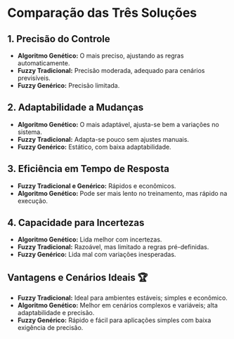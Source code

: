 # Comparação das Três Soluções

## 1. Precisão do Controle
- **Algoritmo Genético:** O mais preciso, ajustando as regras automaticamente.
- **Fuzzy Tradicional:** Precisão moderada, adequado para cenários previsíveis.
- **Fuzzy Genérico:** Precisão limitada.

## 2. Adaptabilidade a Mudanças
- **Algoritmo Genético:** O mais adaptável, ajusta-se bem a variações no sistema.
- **Fuzzy Tradicional:** Adapta-se pouco sem ajustes manuais.
- **Fuzzy Genérico:** Estático, com baixa adaptabilidade.

## 3. Eficiência em Tempo de Resposta
- **Fuzzy Tradicional e Genérico:** Rápidos e econômicos.
- **Algoritmo Genético:** Pode ser mais lento no treinamento, mas rápido na execução.

## 4. Capacidade para Incertezas
- **Algoritmo Genético:** Lida melhor com incertezas.
- **Fuzzy Tradicional:** Razoável, mas limitado a regras pré-definidas.
- **Fuzzy Genérico:** Lida mal com variações inesperadas.

## Vantagens e Cenários Ideais 🏆
- **Fuzzy Tradicional:** Ideal para ambientes estáveis; simples e econômico.
- **Algoritmo Genético:** Melhor em cenários complexos e variáveis; alta adaptabilidade e precisão.
- **Fuzzy Genérico:** Rápido e fácil para aplicações simples com baixa exigência de precisão.